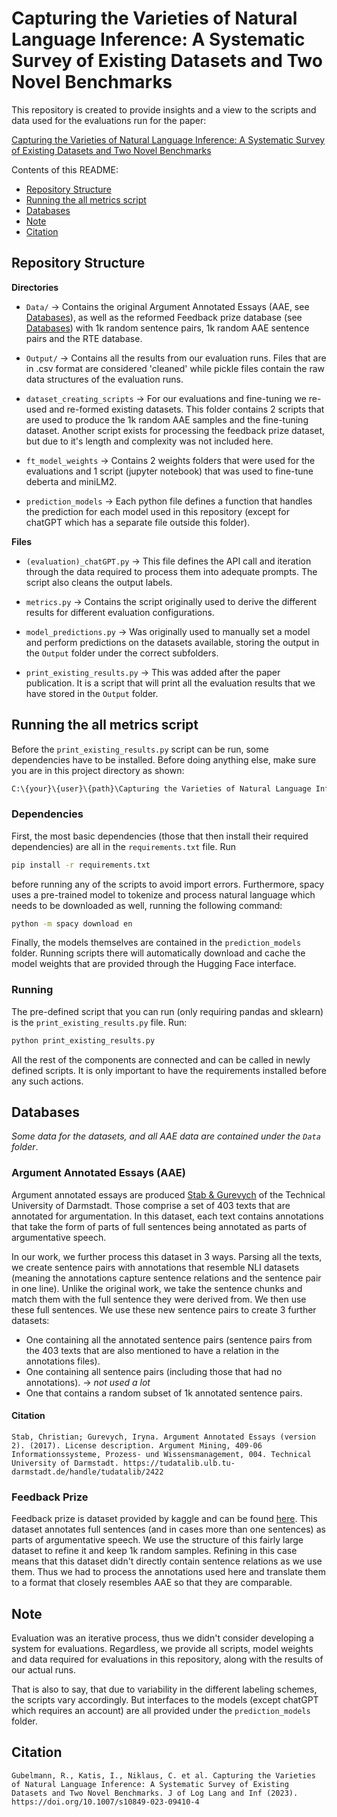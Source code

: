 # Capturing the Varieties of Natural Language Inference: A Systematic Survey of Existing Datasets and Two Novel Benchmarks

This repository is created to provide insights and a view to the scripts and data used for the evaluations run for the paper:

[Capturing the Varieties of Natural Language Inference: A Systematic Survey of Existing Datasets and Two Novel Benchmarks](https://doi.org/10.1007/s10849-023-09410-4)

Contents of this README:
* [Repository Structure](#repository-structure)
* [Running the all metrics script](#running-the-all-metrics-script)
* [Databases](#databases)
* [Note](#note)
* [Citation](#citation)

## Repository Structure

**Directories**

* `Data/` -> Contains the original Argument Annotated Essays (AAE, see [Databases](#databases)), as well as the reformed Feedback prize database (see [Databases](#databases)) with 1k random sentence pairs, 1k random AAE sentence pairs and the RTE database.

* `Output/` -> Contains all the results from our evaluation runs. Files that are in .csv format are considered 'cleaned' while pickle files contain the raw data structures of the evaluation runs.

* `dataset_creating_scripts` -> For our evaluations and fine-tuning we re-used and re-formed existing datasets. This folder contains 2 scripts that are used to produce the 1k random AAE samples and the fine-tuning dataset. Another script exists for processing the feedback prize dataset, but due to it's length and complexity was not included here.

* `ft_model_weights` -> Contains 2 weights folders that were used for the evaluations and 1 script (jupyter notebook) that was used to fine-tune deberta and miniLM2.

* `prediction_models` -> Each python file defines a function that handles the prediction for each model used in this repository (except for chatGPT which has a separate file outside this folder).

**Files**

* `(evaluation)_chatGPT.py` -> This file defines the API call and iteration through the data required to process them into adequate prompts. The script also cleans the output labels.

* `metrics.py` -> Contains the script originally used to derive the different results for different evaluation configurations.

* `model_predictions.py` -> Was originally used to manually set a model and perform predictions on the datasets available, storing the output in the `Output` folder under the correct subfolders.

* `print_existing_results.py` -> This was added after the paper publication. It is a script that will print all the evaluation results that we have stored in the `Output` folder.

## Running the all metrics script

Before the `print_existing_results.py` script can be run, some dependencies have to be installed. Before doing anything else, make sure you are in this project directory as shown:

```bash
C:\{your}\{user}\{path}\Capturing the Varieties of Natural Language Inference>
```

### Dependencies

First, the most basic dependencies (those that then install their required dependencies) are all in the `requirements.txt` file. Run

```bash
pip install -r requirements.txt
```

before running any of the scripts to avoid import errors. Furthermore, spacy uses a pre-trained model to tokenize and process natural language which needs to be downloaded as well, running the following command:

```bash
python -m spacy download en
```

Finally, the models themselves are contained in the `prediction_models` folder. Running scripts there will automatically download and cache the model weights that are provided through the Hugging Face interface.

### Running

The pre-defined script that you can run (only requiring pandas and sklearn) is the `print_existing_results.py` file. Run:

```bash
python print_existing_results.py
```

All the rest of the components are connected and can be called in newly defined scripts. It is only important to have the requirements installed before any such actions.

## Databases

*Some data for the datasets, and all AAE data are contained under the `Data` folder*.

### Argument Annotated Essays (AAE)

Argument annotated essays are produced [Stab & Gurevych](https://tudatalib.ulb.tu-darmstadt.de/handle/tudatalib/2422) of the Technical University of Darmstadt. Those comprise a set of 403 texts that are annotated for argumentation. In this dataset, each text contains annotations that take the form of parts of full sentences being annotated as parts of argumentative speech.

In our work, we further process this dataset in 3 ways. Parsing all the texts, we create sentence pairs with annotations that resemble NLI datasets (meaning the annotations capture sentence relations and the sentence pair in one line). Unlike the original work, we take the sentence chunks and match them with the full sentence they were derived from. We then use these full sentences. We use these new sentence pairs to create 3 further datasets:

* One containing all the annotated sentence pairs (sentence pairs from the 403 texts that are also mentioned to have a relation in the annotations files).
* One containing all sentence pairs (including those that had no annotations). -> _not used a lot_
* One that contains a random subset of 1k annotated sentence pairs.

#### Citation

```
Stab, Christian; Gurevych, Iryna. Argument Annotated Essays (version 2). (2017). License description. Argument Mining, 409-06 Informationssysteme, Prozess- und Wissensmanagement, 004. Technical University of Darmstadt. https://tudatalib.ulb.tu-darmstadt.de/handle/tudatalib/2422
```

### Feedback Prize

Feedback prize is dataset provided by kaggle and can be found [here](https://www.kaggle.com/competitions/feedback-prize-2021/data). This dataset annotates full sentences (and in cases more than one sentences) as parts of argumentative speech. We use the structure of this fairly large dataset to refine it and keep 1k random samples. Refining in this case means that this dataset didn't directly contain sentence relations as we use them. Thus we had to process the annotations used here and translate them to a format that closely resembles AAE so that they are comparable.

## Note

Evaluation was an iterative process, thus we didn't consider developing a system for evaluations. Regardless, we provide all scripts, model weights and data required for evaluations in this repository, along with the results of our actual runs.

That is also to say, that due to variability in the different labeling schemes, the scripts vary accordingly. But interfaces to the models (except chatGPT which requires an account) are all provided under the `prediction_models` folder.

## Citation

```
Gubelmann, R., Katis, I., Niklaus, C. et al. Capturing the Varieties of Natural Language Inference: A Systematic Survey of Existing Datasets and Two Novel Benchmarks. J of Log Lang and Inf (2023). https://doi.org/10.1007/s10849-023-09410-4
```
